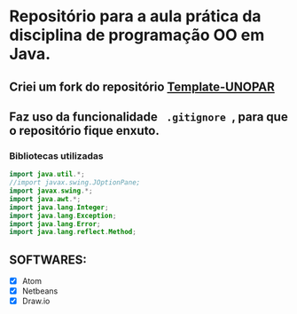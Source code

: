 # Repositório para a aula prática da disciplina de programação OO em Java.

## Criei um fork do repositório <a href="https://github.com/OgliariNatan/Template-UNOPAR">Template-UNOPAR</a>


## Faz uso da funcionalidade <code> .gitignore </code>, para que o repositório fique enxuto.


### Bibliotecas utilizadas
~~~java
import java.util.*;
//import javax.swing.JOptionPane;
import javax.swing.*;
import java.awt.*;
import java.lang.Integer;
import java.lang.Exception;
import java.lang.Error;
import java.lang.reflect.Method;
~~~


## SOFTWARES:

 - [x] Atom
 - [x] Netbeans
 - [x] Draw.io
